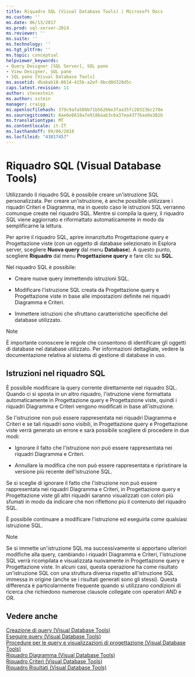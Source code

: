 ```yaml
---
title: Riquadro SQL (Visual Database Tools) | Microsoft Docs
ms.custom: ''
ms.date: 06/13/2017
ms.prod: sql-server-2014
ms.reviewer: ''
ms.suite: ''
ms.technology: ''
ms.tgt_pltfrm: ''
ms.topic: conceptual
helpviewer_keywords:
- Query Designer [SQL Server], SQL pane
- View Designer, SQL pane
- SQL pane [Visual Database Tools]
ms.assetid: dbabab18-0614-415b-a2ef-9bcd0d320d5c
caps.latest.revision: 11
author: stevestein
ms.author: sstein
manager: craigg
ms.openlocfilehash: 379c9afa588b71b56266e3faa35fc20323bc270e
ms.sourcegitcommit: 8ae6e6618a7e9186aab3c6a37ea43776aa9a382b
ms.translationtype: MT
ms.contentlocale: it-IT
ms.lasthandoff: 09/06/2018
ms.locfileid: "43817457"
---
```

# <a name="sql-pane-visual-database-tools"></a>Riquadro SQL (Visual Database Tools)
  Utilizzando il riquadro SQL è possibile creare un'istruzione SQL personalizzata. Per creare un'istruzione, è anche possibile utilizzare i riquadri Criteri e Diagramma, ma in questo caso le istruzioni SQL verranno comunque create nel riquadro SQL. Mentre si compila la query, il riquadro SQL viene aggiornato e riformattato automaticamente in modo da semplificarne la lettura.  
  
 Per aprire il riquadro SQL, aprire innanzitutto Progettazione query e Progettazione viste (con un oggetto di database selezionato in Esplora server, scegliere **Nuova query** dal menu **Database**). A questo punto, scegliere **Riquadro** dal menu **Progettazione query** e fare clic su **SQL**.  
  
 Nel riquadro SQL è possibile:  
  
-   Creare nuove query immettendo istruzioni SQL.  
  
-   Modificare l'istruzione SQL creata da Progettazione query e Progettazione viste in base alle impostazioni definite nei riquadri Diagramma e Criteri.  
  
-   Immettere istruzioni che sfruttano caratteristiche specifiche del database utilizzato.  
  
> [!NOTE]  
>  È importante conoscere le regole che consentono di identificare gli oggetti di database nel database utilizzato. Per informazioni dettagliate, vedere la documentazione relativa al sistema di gestione di database in uso.  
  
## <a name="statements-in-the-sql-pane"></a>Istruzioni nel riquadro SQL  
 È possibile modificare la query corrente direttamente nel riquadro SQL. Quando ci si sposta in un altro riquadro, l'istruzione viene formattata automaticamente in Progettazione query e Progettazione viste, quindi i riquadri Diagramma e Criteri vengono modificati in base all'istruzione.  
  
 Se l'istruzione non può essere rappresentata nei riquadri Diagramma e Criteri e se tali riquadri sono visibili, in Progettazione query e Progettazione viste verrà generato un errore e sarà possibile scegliere di procedere in due modi:  
  
-   Ignorare il fatto che l'istruzione non può essere rappresentata nei riquadri Diagramma e Criteri.  
  
-   Annullare la modifica che non può essere rappresentata e ripristinare la versione più recente dell'istruzione SQL.  
  
 Se si sceglie di ignorare il fatto che l'istruzione non può essere rappresentata nei riquadri Diagramma e Criteri, in Progettazione query e Progettazione viste gli altri riquadri saranno visualizzati con colori più sfumati in modo da indicare che non riflettono più il contenuto del riquadro SQL.  
  
 È possibile continuare a modificare l'istruzione ed eseguirla come qualsiasi istruzione SQL.  
  
> [!NOTE]  
>  Se si immette un'istruzione SQL ma successivamente si apportano ulteriori modifiche alla query, cambiando i riquadri Diagramma e Criteri, l'istruzione SQL verrà ricompilata e visualizzata nuovamente in Progettazione query e Progettazione viste. In alcuni casi, questa operazione ha come risultato un'istruzione SQL con una struttura diversa rispetto all'istruzione SQL immessa in origine (anche se i risultati generati sono gli stessi). Questa differenza è particolarmente frequente quando si utilizzano condizioni di ricerca che richiedono numerose clausole collegate con operatori AND e OR.  
  
## <a name="see-also"></a>Vedere anche  
 [Creazione di query &#40;Visual Database Tools&#41;](visual-database-tools.md)   
 [Eseguire query &#40;Visual Database Tools&#41;](run-queries-visual-database-tools.md)   
 [Procedure per le query e visualizzazioni di progettazione &#40;Visual Database Tools&#41;](design-queries-and-views-how-to-topics-visual-database-tools.md)   
 [Riquadro Diagramma &#40;Visual Database Tools&#41;](diagram-pane-visual-database-tools.md)   
 [Riquadro Criteri &#40;Visual Database Tools&#41;](criteria-pane-visual-database-tools.md)   
 [Riquadro Risultati &#40;Visual Database Tools&#41;](results-pane-visual-database-tools.md)  
  
  
